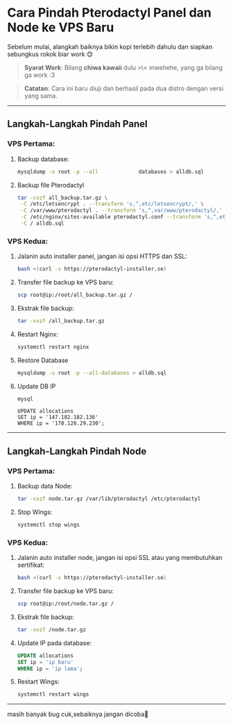 # **Cara Pindah Pterodactyl Panel dan Node ke VPS Baru**

Sebelum mulai, alangkah baiknya bikin kopi terlebih dahulu dan siapkan sebungkus rokok biar work 😊

> **Syarat Work**: Bilang **chiwa kawaii** dulu >\\< mwehehe, yang ga bilang ga work :3

> **Catatan**: Cara ini baru diuji dan berhasil pada dua distro dengan versi yang sama.

---

## **Langkah-Langkah Pindah Panel**

### **VPS Pertama:**

1. Backup database:
    ```bash
    mysqldump -u root -p --all             databases > alldb.sql
    ```

2. Backup file Pterodactyl
   ```bash
   tar -cvzf all_backup.tar.gz \
    -C /etc/letsencrypt . --transform 's,^,etc/letsencrypt/,' \
    -C /var/www/pterodactyl . --transform 's,^,var/www/pterodactyl/,' \
    -C /etc/nginx/sites-available pterodactyl.conf --transform 's,^,etc/nginx/sites-available/,' \
    -C / alldb.sql
   ```

### **VPS Kedua:**

1. Jalanin auto installer panel, jangan isi opsi HTTPS dan SSL:
    ```bash
    bash <(curl -s https://pterodactyl-installer.se)
    ```

2. Transfer file backup ke VPS baru:
    ```bash
    scp root@ip:/root/all_backup.tar.gz /
    ```

3. Ekstrak file backup:
    ```bash
    tar -xvzf /all_backup.tar.gz
    ```

4. Restart Nginx:
    ```bash
    systemctl restart nginx
    ```
5. Restore Database
    ```bash
    mysqldump -u root -p --all-databases > alldb.sql
    ```
6. Update DB IP
    ```bash
    mysql
    ```
    ```mysql
    UPDATE allocations
    SET ip = '147.182.182.136'
    WHERE ip = '178.128.29.230';
    ```
---

## **Langkah-Langkah Pindah Node**

### **VPS Pertama:**

1. Backup data Node:
    ```bash
    tar -cvzf node.tar.gz /var/lib/pterodactyl /etc/pterodactyl
    ```

2. Stop Wings:
    ```bash
    systemctl stop wings
    ```

### **VPS Kedua:**

1. Jalanin auto installer node, jangan isi opsi SSL atau yang membutuhkan sertifikat:
    ```bash
    bash <(curl -s https://pterodactyl-installer.se)
    ```

2. Transfer file backup ke VPS baru:
    ```bash
    scp root@ip:/root/node.tar.gz /
    ```

3. Ekstrak file backup:
    ```bash
    tar -xvzf /node.tar.gz
    ```

4. Update IP pada database:
    ```sql
    UPDATE allocations
    SET ip = 'ip baru'
    WHERE ip = 'ip lama';
    ```

5. Restart Wings:
    ```bash
    systemctl restart wings
    ```

---

masih banyak bug cuk,sebaiknya jangan dicoba🗿

